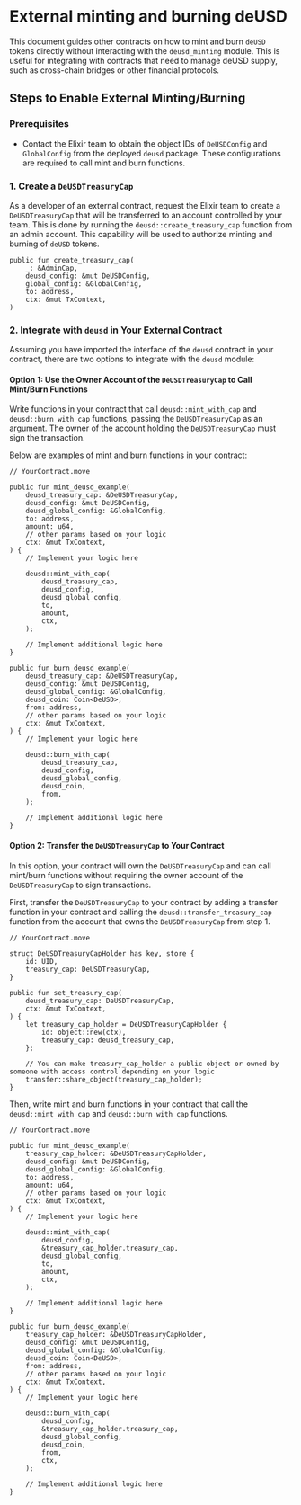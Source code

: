 # External minting and burning deUSD

This document guides other contracts on how to mint and burn `deUSD` tokens directly without interacting with the `deusd_minting` module. This is useful for integrating with contracts that need to manage deUSD supply, such as cross-chain bridges or other financial protocols.

## Steps to Enable External Minting/Burning

### Prerequisites

- Contact the Elixir team to obtain the object IDs of `DeUSDConfig` and `GlobalConfig` from the deployed `deusd` package. These configurations are required to call mint and burn functions.

### 1. Create a `DeUSDTreasuryCap`

As a developer of an external contract, request the Elixir team to create a `DeUSDTreasuryCap` that will be transferred to an account controlled by your team. This is done by running the `deusd::create_treasury_cap` function from an admin account. This capability will be used to authorize minting and burning of `deUSD` tokens.

```move
public fun create_treasury_cap(
    _: &AdminCap,
    deusd_config: &mut DeUSDConfig,
    global_config: &GlobalConfig,
    to: address,
    ctx: &mut TxContext,
) 
```

### 2. Integrate with `deusd` in Your External Contract

Assuming you have imported the interface of the `deusd` contract in your contract, there are two options to integrate with the `deusd` module:

#### Option 1: Use the Owner Account of the `DeUSDTreasuryCap` to Call Mint/Burn Functions

Write functions in your contract that call `deusd::mint_with_cap` and `deusd::burn_with_cap` functions, passing the `DeUSDTreasuryCap` as an argument. The owner of the account holding the `DeUSDTreasuryCap` must sign the transaction.

Below are examples of mint and burn functions in your contract:

```move
// YourContract.move

public fun mint_deusd_example(
    deusd_treasury_cap: &DeUSDTreasuryCap,
    deusd_config: &mut DeUSDConfig,
    deusd_global_config: &GlobalConfig,
    to: address,
    amount: u64,
    // other params based on your logic
    ctx: &mut TxContext,
) {
    // Implement your logic here

    deusd::mint_with_cap(
        deusd_treasury_cap,
        deusd_config,
        deusd_global_config,
        to,
        amount,
        ctx,
    );
    
    // Implement additional logic here
}

public fun burn_deusd_example(
    deusd_treasury_cap: &DeUSDTreasuryCap,
    deusd_config: &mut DeUSDConfig,
    deusd_global_config: &GlobalConfig,
    deusd_coin: Coin<DeUSD>,
    from: address,
    // other params based on your logic
    ctx: &mut TxContext,
) {
    // Implement your logic here

    deusd::burn_with_cap(
        deusd_treasury_cap,
        deusd_config,
        deusd_global_config,
        deusd_coin,
        from,
    );
    
    // Implement additional logic here
}
```

#### Option 2: Transfer the `DeUSDTreasuryCap` to Your Contract

In this option, your contract will own the `DeUSDTreasuryCap` and can call mint/burn functions without requiring the owner account of the `DeUSDTreasuryCap` to sign transactions.

First, transfer the `DeUSDTreasuryCap` to your contract by adding a transfer function in your contract and calling the `deusd::transfer_treasury_cap` function from the account that owns the `DeUSDTreasuryCap` from step 1.

```move
// YourContract.move

struct DeUSDTreasuryCapHolder has key, store {
    id: UID,
    treasury_cap: DeUSDTreasuryCap,
}

public fun set_treasury_cap(
    deusd_treasury_cap: DeUSDTreasuryCap,
    ctx: &mut TxContext,
) {
    let treasury_cap_holder = DeUSDTreasuryCapHolder {
        id: object::new(ctx),
        treasury_cap: deusd_treasury_cap,
    };
    
    // You can make treasury_cap_holder a public object or owned by someone with access control depending on your logic
    transfer::share_object(treasury_cap_holder);
}
```

Then, write mint and burn functions in your contract that call the `deusd::mint_with_cap` and `deusd::burn_with_cap` functions.

```move
// YourContract.move

public fun mint_deusd_example(
    treasury_cap_holder: &DeUSDTreasuryCapHolder,
    deusd_config: &mut DeUSDConfig,
    deusd_global_config: &GlobalConfig,
    to: address,
    amount: u64,
    // other params based on your logic
    ctx: &mut TxContext,
) {
    // Implement your logic here

    deusd::mint_with_cap(
        deusd_config,
        &treasury_cap_holder.treasury_cap,
        deusd_global_config,
        to,
        amount,
        ctx,
    );
    
    // Implement additional logic here
}

public fun burn_deusd_example(
    treasury_cap_holder: &DeUSDTreasuryCapHolder,
    deusd_config: &mut DeUSDConfig,
    deusd_global_config: &GlobalConfig,
    deusd_coin: Coin<DeUSD>,
    from: address,
    // other params based on your logic
    ctx: &mut TxContext,
) {
    // Implement your logic here

    deusd::burn_with_cap(
        deusd_config,
        &treasury_cap_holder.treasury_cap,
        deusd_global_config,
        deusd_coin,
        from,
        ctx,
    );

    // Implement additional logic here
}
```